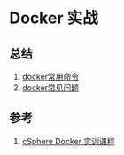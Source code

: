 # Docker 实战

## 总结

1. [docker常用命令](./docker_cmd.md)
2. [docker常见问题](./docker_faq.md)


## 参考

1. [cSphere Docker 实训课程](https://gitee.com/dockerf/docker-practice)